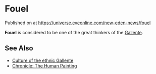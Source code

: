 # Fouel
Published on  at https://universe.eveonline.com/new-eden-news/fouel

**Fouel** is considered to be one of the great thinkers of the [Gallente](4bufc5OaK80rlo20Pez6gK).

See Also
--------
- [Culture of the ethnic Gallente](3KPzZojLPGemwl6JBzGZBr)
- [Chronicle: The Human Painting](bYI4DMTfbbK6BKfAmsU17)
